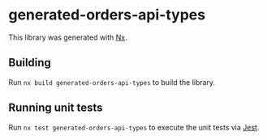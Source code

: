 # generated-orders-api-types

This library was generated with [Nx](https://nx.dev).

## Building

Run `nx build generated-orders-api-types` to build the library.

## Running unit tests

Run `nx test generated-orders-api-types` to execute the unit tests via [Jest](https://jestjs.io).
